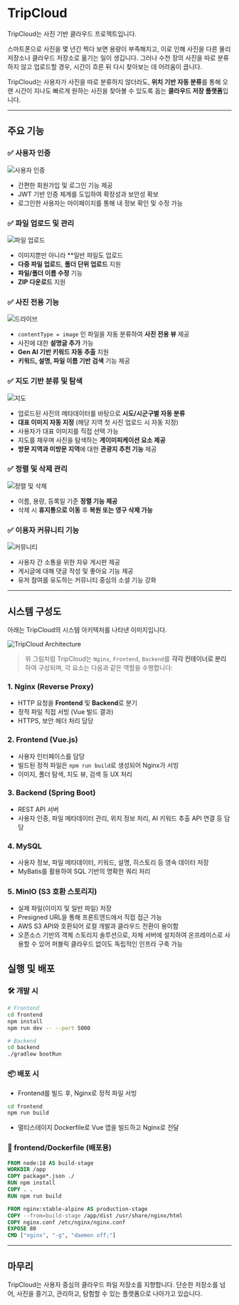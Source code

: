 # TripCloud

TripCloud는 사진 기반 클라우드 프로젝트입니다.

스마트폰으로 사진을 몇 년간 찍다 보면 용량이 부족해지고, 이로 인해 사진을 다른 물리 저장소나 클라우드 저장소로 옮기는 일이 생깁니다. 그러나 수천 장의 사진을 따로 분류하지 않고 업로드할 경우, 시간이 흐른 뒤 다시 찾아보는 데 어려움이 큽니다.

TripCloud는 사용자가 사진을 따로 분류하지 않더라도, **위치 기반 자동 분류**를 통해 오랜 시간이 지나도 빠르게 원하는 사진을 찾아볼 수 있도록 돕는 **클라우드 저장 플랫폼**입니다.

---

## 주요 기능

### ✅ 사용자 인증

![사용자 인증](/img/사용자%20인증.gif)

- 간편한 회원가입 및 로그인 기능 제공
- JWT 기반 인증 체계를 도입하여 확장성과 보안성 확보
- 로그인한 사용자는 마이페이지를 통해 내 정보 확인 및 수정 가능

### ✅ 파일 업로드 및 관리

![파일 업로드](/img/파일%20업로드.gif)

- 이미지뿐만 아니라 \*\*일반 파일도 업로드
- **다중 파일 업로드**, **폴더 단위 업로드** 지원
- **파일/폴더 이름 수정** 기능
- **ZIP 다운로드** 지원

### ✅ 사진 전용 기능

![드라이브](/img/드라이브.gif)

- `contentType = image` 인 파일을 자동 분류하여 **사진 전용 뷰** 제공
- 사진에 대한 **설명글 추가** 가능
- **Gen AI 기반 키워드 자동 추출** 지원
- **키워드, 설명, 파일 이름 기반 검색** 기능 제공

### ✅ 지도 기반 분류 및 탐색

![지도](/img/.gif)

- 업로드된 사진의 메타데이터를 바탕으로 **시도/시군구별 자동 분류**
- **대표 이미지 자동 지정** (해당 지역 첫 사진 업로드 시 자동 지정)
- 사용자가 대표 이미지를 직접 선택 가능
- 지도를 채우며 사진을 탐색하는 **게이미피케이션 요소 제공**
- **방문 지역과 미방문 지역**에 대한 **관광지 추천 기능** 제공

### ✅ 정렬 및 삭제 관리

![정렬 및 삭제](/img/정렬%20휴지통.gif)

- 이름, 용량, 등록일 기준 **정렬 기능 제공**
- 삭제 시 **휴지통으로 이동** 후 **복원 또는 영구 삭제 가능**

### ✅ 이용자 커뮤니티 기능

![커뮤니티](/img/게시판.gif)

- 사용자 간 소통을 위한 자유 게시판 제공
- 게시글에 대해 댓글 작성 및 좋아요 기능 제공
- 유저 참여를 유도하는 커뮤니티 중심의 소셜 기능 강화

---

## 시스템 구성도

아래는 TripCloud의 시스템 아키텍처를 나타낸 이미지입니다.

![TripCloud Architecture](./docs/architecture.png)

> 위 그림처럼 TripCloud는 `Nginx`, `Frontend`, `Backend`를 **각각 컨테이너로 분리**하여 구성되며, 각 요소는 다음과 같은 역할을 수행합니다:

### 1. **Nginx (Reverse Proxy)**

- HTTP 요청을 **Frontend** 및 **Backend**로 분기
- 정적 파일 직접 서빙 (Vue 빌드 결과)
- HTTPS, 보안 헤더 처리 담당

### 2. **Frontend (Vue.js)**

- 사용자 인터페이스를 담당
- 빌드된 정적 파일은 `npm run build`로 생성되어 Nginx가 서빙
- 이미지, 폴더 탐색, 지도 뷰, 검색 등 UX 처리

### 3. **Backend (Spring Boot)**

- REST API 서버
- 사용자 인증, 파일 메타데이터 관리, 위치 정보 처리, AI 키워드 추출 API 연결 등 담당

### 4. **MySQL**

- 사용자 정보, 파일 메타데이터, 키워드, 설명, 히스토리 등 영속 데이터 저장
- MyBatis를 활용하여 SQL 기반의 명확한 쿼리 처리

### 5. **MinIO (S3 호환 스토리지)**

- 실제 파일(이미지 및 일반 파일) 저장
- Presigned URL을 통해 프론트엔드에서 직접 접근 가능
- AWS S3 API와 호환되어 로컬 개발과 클라우드 전환이 용이함
- 오픈소스 기반의 객체 스토리지 솔루션으로, 자체 서버에 설치하여 온프레미스로 사용할 수 있어 퍼블릭 클라우드 없이도 독립적인 인프라 구축 가능

## 실행 및 배포

### 🛠️ 개발 시

```bash
# Frontend
cd frontend
npm install
npm run dev -- --port 5000

# Backend
cd backend
./gradlew bootRun
```

### 📦 배포 시

- Frontend를 빌드 후, Nginx로 정적 파일 서빙

```bash
cd frontend
npm run build
```

- 멀티스테이지 Dockerfile로 Vue 앱을 빌드하고 Nginx로 전달

### 📄 frontend/Dockerfile (배포용)

```Dockerfile
FROM node:18 AS build-stage
WORKDIR /app
COPY package*.json ./
RUN npm install
COPY . .
RUN npm run build

FROM nginx:stable-alpine AS production-stage
COPY --from=build-stage /app/dist /usr/share/nginx/html
COPY nginx.conf /etc/nginx/nginx.conf
EXPOSE 80
CMD ["nginx", "-g", "daemon off;"]
```

---

## 마무리

TripCloud는 사용자 중심의 클라우드 파일 저장소를 지향합니다. 단순한 저장소를 넘어, 사진을 즐기고, 관리하고, 탐험할 수 있는 플랫폼으로 나아가고 있습니다.
